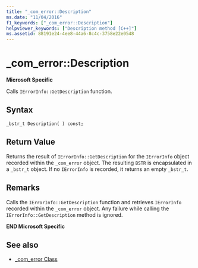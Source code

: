 ```yaml
---
title: "_com_error::Description"
ms.date: "11/04/2016"
f1_keywords: ["_com_error::Description"]
helpviewer_keywords: ["Description method [C++]"]
ms.assetid: 88191e24-4ee8-44a6-8c4c-3758e22e0548
---
```

# _com_error::Description

**Microsoft Specific**

Calls `IErrorInfo::GetDescription` function.

## Syntax

```
_bstr_t Description( ) const;
```

## Return Value

Returns the result of `IErrorInfo::GetDescription` for the `IErrorInfo` object recorded within the `_com_error` object. The resulting `BSTR` is encapsulated in a `_bstr_t` object. If no `IErrorInfo` is recorded, it returns an empty `_bstr_t`.

## Remarks

Calls the `IErrorInfo::GetDescription` function and retrieves `IErrorInfo` recorded within the `_com_error` object. Any failure while calling the `IErrorInfo::GetDescription` method is ignored.

**END Microsoft Specific**

## See also

- [_com_error Class](../cpp/com-error-class.md)
